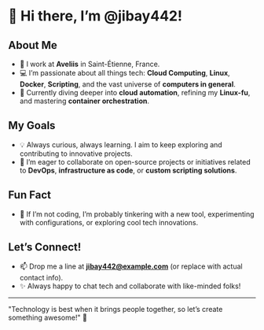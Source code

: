# 👋 Hi there, I’m @jibay442!  

## About Me  
- 🏢 I work at **Aveliis** in Saint-Étienne, France.  
- 💻 I’m passionate about all things tech: **Cloud Computing**, **Linux**, **Docker**, **Scripting**, and the vast universe of **computers in general**.  
- 🌱 Currently diving deeper into **cloud automation**, refining my **Linux-fu**, and mastering **container orchestration**.  

## My Goals  
- 💡 Always curious, always learning. I aim to keep exploring and contributing to innovative projects.  
- 🤝 I’m eager to collaborate on open-source projects or initiatives related to **DevOps**, **infrastructure as code**, or **custom scripting solutions**.  

## Fun Fact  
- 🚀 If I’m not coding, I’m probably tinkering with a new tool, experimenting with configurations, or exploring cool tech innovations.  

## Let’s Connect!  
- 📫 Drop me a line at **jibay442@example.com** (or replace with actual contact info).  
- ✨ Always happy to chat tech and collaborate with like-minded folks!  

---
"Technology is best when it brings people together, so let’s create something awesome!" 🌟
